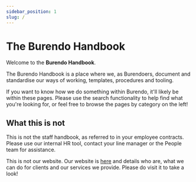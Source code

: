 ```yaml
---
sidebar_position: 1
slug: /
---
```


# The Burendo Handbook

Welcome to the  **Burendo Handbook**.  

The Burendo Handbook is a place where we, as Burendoers, document and standardise our ways of working, templates, procedures and tooling.  

If you want to know how we do something within Burendo, it'll likely be within these pages.  Please use the search functionality to help find what you're looking for, or feel free to browse the pages by category on the left!


## What this is not

This is not the staff handbook, as referred to in your employee contracts.  Please use our internal HR tool, contact your line manager or the People team for assistance.

This is not our website. Our website is [here](http://www.burendo.com) and details who are, what we can do for clients and our services we provide. Please do visit it to take a look!
